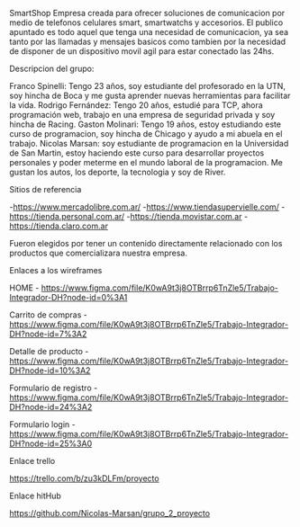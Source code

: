 SmartShop
Empresa creada para ofrecer soluciones de comunicacion por medio de
telefonos celulares smart, smartwatchs y accesorios.
El publico apuntado es todo aquel que tenga una necesidad de comunicacion, ya sea tanto por las llamadas y mensajes basicos como tambien por la necesidad de disponer de un dispositivo movil agil para estar conectado las 24hs.

Descripcion del grupo:

Franco Spinelli: Tengo 23 años, soy estudiante del profesorado en la UTN, soy hincha de Boca y me gusta aprender nuevas herramientas para facilitar la vida.
Rodrigo Fernández: Tengo 20 años, estudié para TCP, ahora programación web, trabajo en una empresa de seguridad privada y soy hincha de Racing.
Gaston Molinari: Tengo 19 años, estoy estudiando este curso de programacion, soy hincha de Chicago y ayudo a mi abuela en el trabajo.
Nicolas Marsan: soy estudiante de programacion en la Universidad de San Martin, estoy haciendo este curso para desarrollar proyectos personales y poder meterme en el mundo laboral de la programacion.  Me gustan los autos, los deporte, la tecnologia y soy de River.


Sitios de referencia

-https://www.mercadolibre.com.ar/
-https://www.tiendasupervielle.com/
-https://tienda.personal.com.ar/
-https://tienda.movistar.com.ar
-https://tienda.claro.com.ar

Fueron elegidos por tener un contenido directamente relacionado con los productos que comercializara nuestra empresa.

Enlaces a los wireframes

HOME - https://www.figma.com/file/K0wA9t3j8OTBrrp6TnZle5/Trabajo-Integrador-DH?node-id=0%3A1

Carrito de compras - https://www.figma.com/file/K0wA9t3j8OTBrrp6TnZle5/Trabajo-Integrador-DH?node-id=7%3A2

Detalle de producto - https://www.figma.com/file/K0wA9t3j8OTBrrp6TnZle5/Trabajo-Integrador-DH?node-id=10%3A2

Formulario de registro - https://www.figma.com/file/K0wA9t3j8OTBrrp6TnZle5/Trabajo-Integrador-DH?node-id=24%3A2

Formulario login - https://www.figma.com/file/K0wA9t3j8OTBrrp6TnZle5/Trabajo-Integrador-DH?node-id=25%3A0

Enlace trello

https://trello.com/b/zu3kDLFm/proyecto

Enlace hitHub

https://github.com/Nicolas-Marsan/grupo_2_proyecto